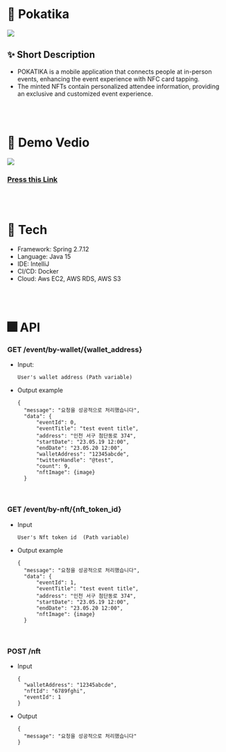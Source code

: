 # 💫 Pokatika

![](https://velog.velcdn.com/images/superkingyj/post/c1749791-aa5f-4dba-952c-20efa7e0a9d5/image.png)

## ✨ Short Description

- POKATIKA is a mobile application that connects people at in-person events, enhancing the event experience with NFC card tapping.
- The minted NFTs contain personalized attendee information, providing an exclusive and customized event experience.

<br>
<br>


# 🎥 Demo Vedio
![](https://velog.velcdn.com/images/superkingyj/post/5eb29c8b-72f2-4474-a233-e34fccdcc803/image.png)

### [Press this Link]( youtube.com/watch?v=zW9jBGImv2Q)

<br>
<br>

# 🔨 Tech
- Framework: Spring 2.7.12
- Language: Java 15
- IDE: IntelliJ
- CI/CD: Docker
- Cloud: Aws EC2, AWS RDS, AWS S3

<br>
<br>


# 🎆 API
### GET /event/by-wallet/{wallet_address}
- Input: 
  ```
  User's wallet address (Path variable)
  ```
- Output example
  ```
  {
    "message": "요청을 성공적으로 처리했습니다",
    "data": {
        "eventId": 0,
        "eventTitle": "test event title",
        "address": "인천 서구 첨단동로 374",
        "startDate": "23.05.19 12:00",
        "endDate": "23.05.20 12:00",
        "walletAddress": "12345abcde",
        "twitterHandle": "@test",
        "count": 9,
        "nftImage": {image}
    }

<br>

### GET /event/by-nft/{nft_token_id}
- Input
  ```
  User's Nft token id  (Path variable)
  ```
- Output example
  ```
  {
    "message": "요청을 성공적으로 처리했습니다",
    "data": {
        "eventId": 1,
        "eventTitle": "test event title",
        "address": "인천 서구 첨단동로 374",
        "startDate": "23.05.19 12:00",
        "endDate": "23.05.20 12:00",
        "nftImage": {image}
    }

<br>

### POST /nft
- Input
  ```
  {
    "walletAddress": "12345abcde",
    "nftId": "6789fghi",
    "eventId": 1
  }
  
- Output
  ```
  {
    "message": "요청을 성공적으로 처리했습니다"
  }
  ```

